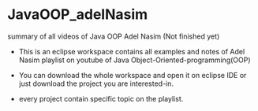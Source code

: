 # JavaOOP_adelNasim
summary of all videos of Java OOP Adel Nasim (Not finished yet)

- This is an eclipse workspace contains all examples and notes of Adel Nasim playlist on youtube 
of Java Object-Oriented-programming(OOP)

- You can download the whole workspace and open it on eclipse IDE or just download the project you are interested-in.
- every project contain specific topic on the playlist.
